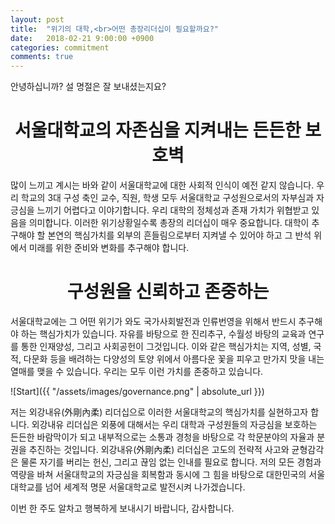 ```yaml
---
layout: post
title:  "위기의 대학,<br>어떤 총장리더십이 필요할까요?"
date:   2018-02-21 9:00:00 +0900
categories: commitment
comments: true
---
```


안녕하십니까? 설 명절은 잘 보내셨는지요?  

# <center>서울대학교의 자존심을 지켜내는 든든한 보호벽</center>

많이 느끼고 계시는 바와 같이 서울대학교에 대한 사회적 인식이 예전 같지 않습니다. 우리 학교의 3대 구성 축인 교수, 직원, 학생 모두 서울대학교 구성원으로서의 자부심과 자긍심을 느끼기 어렵다고 이야기합니다. 우리 대학의 정체성과 존재 가치가 위협받고 있음을 의미합니다. 이러한 위기상황일수록 총장의 리더십이 매우 중요합니다. 대학이 추구해야 할 본연의 핵심가치를 외부의 흔들림으로부터 지켜낼 수 있어야 하고 그 반석 위에서 미래를 위한 준비와 변화를 추구해야 합니다.

# <center>구성원을 신뢰하고 존중하는</center>

서울대학교에는 그 어떤 위기가 와도 국가사회발전과 인류번영을 위해서 반드시 추구해야 하는 핵심가치가 있습니다. 자유를 바탕으로 한 진리추구, 수월성 바탕의 교육과 연구를 통한 인재양성, 그리고 사회공헌이 그것입니다. 이와 같은 핵심가치는 지역, 성별, 국적, 다문화 등을 배려하는 다양성의 토양 위에서 아름다운 꽃을 피우고 만가지 맛을 내는 열매를 맺을 수 있습니다. 우리는 모두 이런 가치를 존중하고 있습니다.

![Start]({{ "/assets/images/governance.png" | absolute_url }})

저는 외강내유(外剛內柔) 리더십으로 이러한 서울대학교의 핵심가치를 실현하고자 합니다. 외강내유 리더십은 외풍에 대해서는 우리 대학과 구성원들의 자긍심을 보호하는 든든한 바람막이가 되고 내부적으로는 소통과 경청을 바탕으로 각 학문분야의 자율과 분권을 추진하는 것입니다. 외강내유(外剛內柔) 리더십은 고도의 전략적 사고와 균형감각은 물론 자기를 버리는 헌신, 그리고 끊임 없는 인내를 필요로 합니다. 저의 모든 경험과 역량을 바쳐 서울대학교의 자긍심을 회복함과 동시에 그 힘을 바탕으로 대한민국의 서울대학교를 넘어 세계적 명문 서울대학교로 발전시켜 나가겠습니다.

이번 한 주도 알차고 행복하게 보내시기 바랍니다, 감사합니다.
